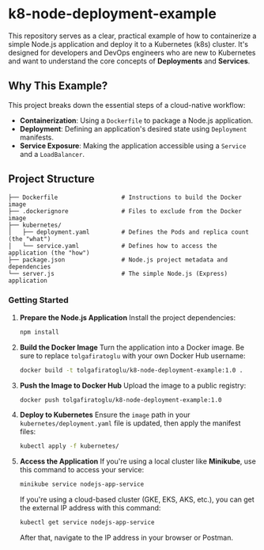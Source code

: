 # k8-node-deployment-example

This repository serves as a clear, practical example of how to containerize a simple Node.js application and deploy it to a Kubernetes (k8s) cluster. It's designed for developers and DevOps engineers who are new to Kubernetes and want to understand the core concepts of **Deployments** and **Services**.

## Why This Example?

This project breaks down the essential steps of a cloud-native workflow:
* **Containerization**: Using a `Dockerfile` to package a Node.js application.
* **Deployment**: Defining an application's desired state using `Deployment` manifests.
* **Service Exposure**: Making the application accessible using a `Service` and a `LoadBalancer`.

## Project Structure

```
├── Dockerfile                  # Instructions to build the Docker image
├── .dockerignore               # Files to exclude from the Docker image
├── kubernetes/
│   ├── deployment.yaml         # Defines the Pods and replica count (the "what")
│   └── service.yaml            # Defines how to access the application (the "how")
├── package.json                # Node.js project metadata and dependencies
└── server.js                   # The simple Node.js (Express) application
```

### Getting Started

1.  **Prepare the Node.js Application**
    Install the project dependencies:
    ```bash
    npm install
    ```

2.  **Build the Docker Image**
    Turn the application into a Docker image. Be sure to replace `tolgafiratoglu` with your own Docker Hub username:
    ```bash
    docker build -t tolgafiratoglu/k8-node-deployment-example:1.0 .
    ```

3.  **Push the Image to Docker Hub**
    Upload the image to a public registry:
    ```bash
    docker push tolgafiratoglu/k8-node-deployment-example:1.0
    ```

4.  **Deploy to Kubernetes**
    Ensure the `image` path in your `kubernetes/deployment.yaml` file is updated, then apply the manifest files:
    ```bash
    kubectl apply -f kubernetes/
    ```

5.  **Access the Application**
    If you're using a local cluster like **Minikube**, use this command to access your service:
    ```bash
    minikube service nodejs-app-service
    ```
    If you're using a cloud-based cluster (GKE, EKS, AKS, etc.), you can get the external IP address with this command:
    ```bash
    kubectl get service nodejs-app-service
    ```
    After that, navigate to the IP address in your browser or Postman.